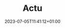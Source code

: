 ---
title: "Actu"
date: 2023-07-05T11:41:12+01:00
sidebar: false
tags: []
hero: "applanding.png"
draft: false
playstore: https://applanding.co/#/
single: true
---